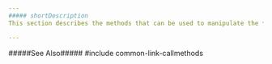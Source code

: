 ```yaml
---
##### shortDescription
This section describes the methods that can be used to manipulate the **PivotGridFieldChooser** UI component.

---
```

#####See Also#####
#include common-link-callmethods